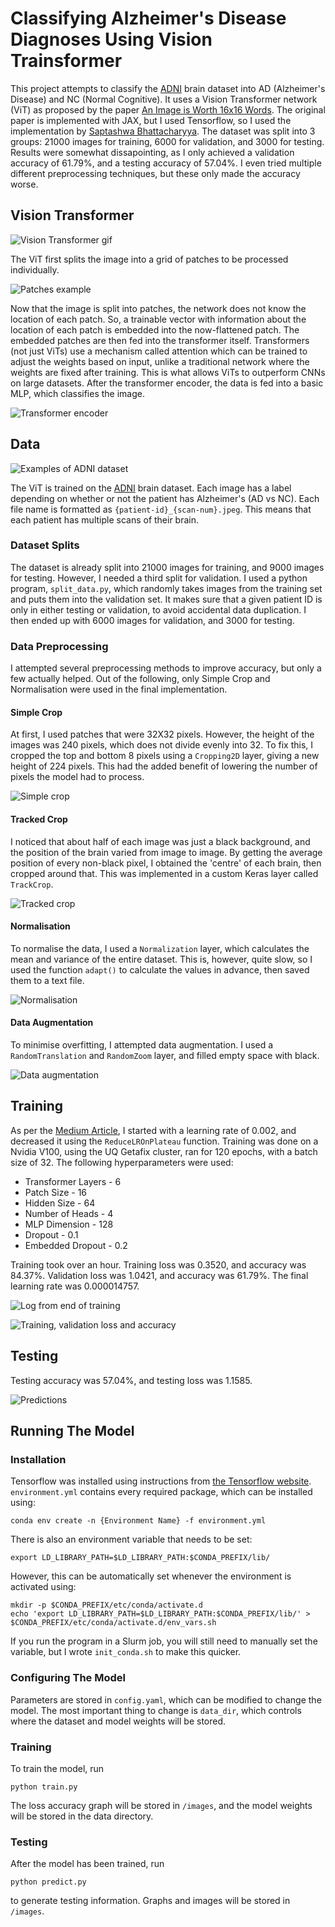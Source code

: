 # Classifying Alzheimer's Disease Diagnoses Using Vision Trainsformer

This project attempts to classify the [ADNI](https://adni.loni.usc.edu/) brain dataset into AD (Alzheimer's Disease) and NC (Normal Cognitive). It uses a Vision Transformer network (ViT) as proposed by the paper [An Image is Worth 16x16 Words](http://arxiv.org/abs/2010.11929). The original paper is implemented with JAX, but I used Tensorflow, so I used the implementation by [Saptashwa Bhattacharyya](https://towardsdatascience.com/understand-and-implement-vision-transformer-with-tensorflow-2-0-f5435769093). The dataset was split into 3 groups: 21000 images for training, 6000 for validation, and 3000 for testing. Results were somewhat dissapointing, as I only achieved a validation accuracy of 61.79%, and a testing accuracy of 57.04%. I even tried multiple different preprocessing techniques, but these only made the accuracy worse.

## Vision Transformer

![Vision Transformer gif](images/vit.gif)

The ViT first splits the image into a grid of patches to be processed individually.

![Patches example](images/patches.png)

Now that the image is split into patches, the network does not know the location of each patch. So, a trainable vector with information about the location of each patch is embedded into the now-flattened patch. The embedded patches are then fed into the transformer itself. Transformers (not just ViTs) use a mechanism called attention which can be trained to adjust the weights based on input, unlike a traditional network where the weights are fixed after training. This is what allows ViTs to outperform CNNs on large datasets. After the transformer encoder, the data is fed into a basic MLP, which classifies the image.

![Transformer encoder](images/the-transformer-block-vit.png)

## Data

![Examples of ADNI dataset](images/examples.png)

The ViT is trained on the [ADNI](https://adni.loni.usc.edu/) brain dataset. Each image has a label depending on whether or not the patient has Alzheimer's (AD vs NC). Each file name is formatted as `{patient-id}_{scan-num}.jpeg`. This means that each patient has multiple scans of their brain.

### Dataset Splits

The dataset is already split into 21000 images for training, and 9000 images for testing. However, I needed a third split for validation. I used a python program, `split_data.py`, which randomly takes images from the training set and puts them into the validation set. It makes sure that a given patient ID is only in either testing or validation, to avoid accidental data duplication. I then ended up with 6000 images for validation, and 3000 for testing.

### Data Preprocessing

I attempted several preprocessing methods to improve accuracy, but only a few actually helped. Out of the following, only Simple Crop and Normalisation were used in the final implementation.

#### Simple Crop

At first, I used patches that were 32X32 pixels. However, the height of the images was 240 pixels, which does not divide evenly into 32. To fix this, I cropped the top and bottom 8 pixels using a `Cropping2D` layer, giving a new height of 224 pixels. This had the added benefit of lowering the number of pixels the model had to process.

![Simple crop](images/simple_crop.png)

#### Tracked Crop

I noticed that about half of each image was just a black background, and the position of the brain varied from image to image. By getting the average position of every non-black pixel, I obtained the 'centre' of each brain, then cropped around that. This was implemented in a custom Keras layer called `TrackCrop`.

![Tracked crop](images/track_crop.png)

#### Normalisation

To normalise the data, I used a `Normalization` layer, which calculates the mean and variance of the entire dataset. This is, however, quite slow, so I used the function `adapt()` to calculate the values in advance, then saved them to a text file.

![Normalisation](images/normalisation.png)

#### Data Augmentation

To minimise overfitting, I attempted data augmentation. I used a `RandomTranslation` and `RandomZoom` layer, and filled empty space with black.

![Data augmentation](images/augmented.png)

## Training

As per the [Medium Article](https://towardsdatascience.com/understand-and-implement-vision-transformer-with-tensorflow-2-0-f5435769093), I started with a learning rate of 0.002, and decreased it using the `ReduceLROnPlateau` function. Training was done on a Nvidia V100, using the UQ Getafix cluster, ran for 120 epochs, with a batch size of 32. The following hyperparameters were used:

* Transformer Layers - 6
* Patch Size - 16
* Hidden Size - 64
* Number of Heads - 4
* MLP Dimension - 128
* Dropout - 0.1
* Embedded Dropout - 0.2

Training took over an hour. Training loss was 0.3520, and accuracy was 84.37%. Validation loss was 1.0421, and accuracy was 61.79%. The final learning rate was 0.000014757.

![Log from end of training](images/training.png)

![Training, validation loss and accuracy](images/loss_acc.png)

## Testing

Testing accuracy was 57.04%, and testing loss was 1.1585.

![Predictions](images/predictions.png)

## Running The Model

### Installation

Tensorflow was installed using instructions from [the Tensorflow website](https://www.tensorflow.org/install/pip). `environment.yml` contains every required package, which can be installed using:

```
conda env create -n {Environment Name} -f environment.yml
```

There is also an environment variable that needs to be set:

```
export LD_LIBRARY_PATH=$LD_LIBRARY_PATH:$CONDA_PREFIX/lib/
```

However, this can be automatically set whenever the environment is activated using:

```
mkdir -p $CONDA_PREFIX/etc/conda/activate.d
echo 'export LD_LIBRARY_PATH=$LD_LIBRARY_PATH:$CONDA_PREFIX/lib/' > $CONDA_PREFIX/etc/conda/activate.d/env_vars.sh
```

If you run the program in a Slurm job, you will still need to manually set the variable, but I wrote `init_conda.sh` to make this quicker.

### Configuring The Model

Parameters are stored in `config.yaml`, which can be modified to change the model. The most important thing to change is `data_dir`, which controls where the dataset and model weights will be stored.

### Training

To train the model, run

```
python train.py
```

The loss accuracy graph will be stored in `/images`, and the model weights will be stored in the data directory.

### Testing

After the model has been trained, run

```
python predict.py
```

to generate testing information. Graphs and images will be stored in `/images`.